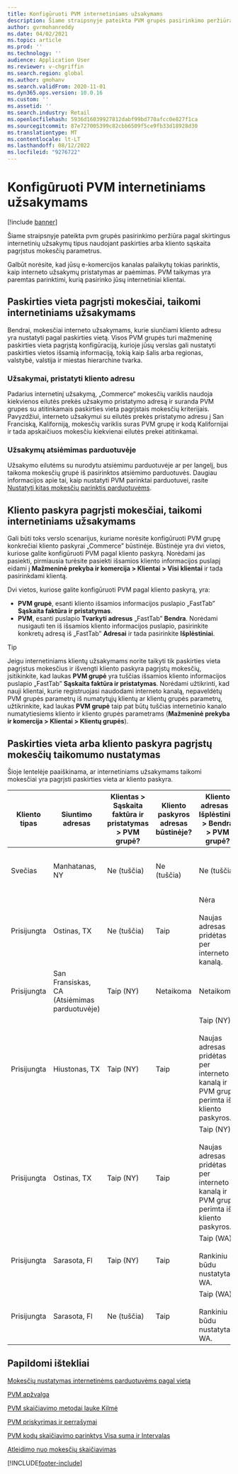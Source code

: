 ```yaml
---
title: Konfigūruoti PVM internetiniams užsakymams
description: Šiame straipsnyje pateikta PVM grupės pasirinkimo peržiūra pagal skirtingus internetinių užsakymų tipus Dynamics 365 Commerce.
author: gvrmohanreddy
ms.date: 04/02/2021
ms.topic: article
ms.prod: ''
ms.technology: ''
audience: Application User
ms.reviewer: v-chgriffin
ms.search.region: global
ms.author: gmohanv
ms.search.validFrom: 2020-11-01
ms.dyn365.ops.version: 10.0.16
ms.custom: ''
ms.assetid: ''
ms.search.industry: Retail
ms.openlocfilehash: 5936d16039927812dabf99bd770afcc0e827f1ca
ms.sourcegitcommit: 87e727005399c82cbb6509f5ce9fb33d18928d30
ms.translationtype: MT
ms.contentlocale: lt-LT
ms.lasthandoff: 08/12/2022
ms.locfileid: "9276722"
---
```

# <a name="configure-sales-tax-for-online-orders"></a>Konfigūruoti PVM internetiniams užsakymams

[!include [banner](includes/banner.md)]

Šiame straipsnyje pateikta pvm grupės pasirinkimo peržiūra pagal skirtingus internetinių užsakymų tipus naudojant paskirties arba kliento sąskaita pagrįstus mokesčių parametrus. 

Galbūt norėsite, kad jūsų e-komercijos kanalas palaikytų tokias parinktis, kaip interneto užsakymų pristatymas ar paėmimas. PVM taikymas yra paremtas parinktimi, kurią pasirinko jūsų internetiniai klientai. 

## <a name="destination-based-taxes-for-online-orders"></a>Paskirties vieta pagrįsti mokesčiai, taikomi internetiniams užsakymams

Bendrai, mokesčiai interneto užsakymams, kurie siunčiami kliento adresu yra nustatyti pagal paskirties vietą. Visos PVM grupės turi mažmeninę paskirties vieta pagrįstą konfigūraciją, kurioje jūsų verslas gali nustatyti paskirties vietos išsamią informaciją, tokią kaip šalis arba regionas, valstybė, valstija ir miestas hierarchine tvarka.

### <a name="orders-delivered-to-customer-address"></a>Užsakymai, pristatyti kliento adresu

Padarius internetinį užsakymą, „Commerce“ mokesčių variklis naudoja kiekvienos eilutės prekės užsakymo pristatymo adresą ir suranda PVM grupes su atitinkamais paskirties vieta pagrįstais mokesčių kriterijais. Pavyzdžiui, interneto užsakymui su eilutės prekės pristatymo adresu į San Franciską, Kaliforniją, mokesčių variklis suras PVM grupę ir kodą Kalifornijai ir tada apskaičiuos mokesčiu kiekvienai eilutės prekei atitinkamai.

### <a name="order-pick-up-in-store"></a>Užsakymų atsiėmimas parduotuvėje

Užsakymo eilutėms su nurodytu atsiėmimu parduotuvėje ar per langelį, bus taikoma mokesčių grupė iš pasirinktos atsiėmimo parduotuvės. Daugiau informacijos apie tai, kaip nustatyti PVM parinktai parduotuvei, rasite [Nustatyti kitas mokesčių parinktis parduotuvėms](/dynamicsax-2012/appuser-itpro/set-other-tax-options-for-stores).

## <a name="customer-account-based-taxes-for-online-orders"></a>Kliento paskyra pagrįsti mokesčiai, taikomi internetiniams užsakymams

Gali būti toks verslo scenarijus, kuriame norėsite konfigūruoti PVM grupę konkrečiai kliento paskyrai „Commerce” būstinėje. Būstinėje yra dvi vietos, kuriose galite konfigūruoti PVM pagal kliento paskyrą. Norėdami jas pasiekti, pirmiausia turėsite pasiekti išsamios kliento informacijos puslapį eidami į **Mažmeninė prekyba ir komercija \> Klientai \> Visi klientai** ir tada pasirinkdami klientą.

Dvi vietos, kuriose galite konfigūruoti PVM pagal kliento paskyrą, yra:

- **PVM grupė**, esanti kliento išsamios informacijos puslapio „FastTab” **Sąskaita faktūra ir pristatymas**. 
- **PVM**, esanti puslapio **Tvarkyti adresus** „FastTab” **Bendra**. Norėdami nusigauti ten iš išsamios kliento informacijos puslapio, pasirinkite konkretų adresą iš „FastTab” **Adresai** ir tada pasirinkite **Išplėstiniai**.

> [!TIP]
> Jeigu internetiniams klientų užsakymams norite taikyti tik paskirties vieta pagrįstus mokesčius ir išvengti kliento paskyra pagrįstų mokesčių, įsitikinkite, kad laukas **PVM grupė** yra tuščias išsamios kliento informacijos puslapio „FastTab” **Sąskaita faktūra ir pristatymas**. Norėdami užtikrinti, kad nauji klientai, kurie registruojasi naudodami interneto kanalą, nepaveldėtų PVM grupės parametrų iš numatytųjų klientų ar klientų grupės parametrų, užtikrinkite, kad laukas **PVM grupė** taip pat būtų tuščias internetinio kanalo numatytiesiems kliento ir kliento grupės parametrams (**Mažmeninė prekyba ir komercija \> Klientai \> Klientų grupės**).

## <a name="determine-destination-based-tax-or-customer-account-based-tax-applicability"></a>Paskirties vieta arba kliento paskyra pagrįstų mokesčių taikomumo nustatymas 

Šioje lentelėje paaiškinama, ar internetiniams užsakymams taikomi mokesčiai yra pagrįsti paskirties vieta ar kliento paskyra. 

| Kliento tipas | Siuntimo adresas                   | Klientas > Sąskaita faktūra ir pristatymas > PVM grupė? | Kliento paskyros adresas būstinėje? | Kliento adresas > Išplėstiniai > Bendra > PVM grupė?                                              | Pritaikyta PVM grupė      |
|---------------|------------------------------------|-----------------------------------------------------|-----------------------------------|--------------------------------------------------------------------------------------------------------|------------------------------|
| Svečias         | Manhatanas, NY                      | Ne (tuščia)                                                | Ne (tuščia)                              | Ne (tuščia)                                                                                                   | NY (paskirties vieta pagrįsti mokesčiai) |
| Prisijungta     | Ostinas, TX                          | Ne (tuščia)                                             | Taip                               | Nėra<br/><br/>Naujas adresas pridėtas per interneto kanalą.                                                            | TX (paskirties vieta pagrįsti mokesčiai) |
| Prisijungta     | San Fransiskas, CA (Atsiėmimas parduotuvėje) | Taip (NY)                                            | Netaikoma                              | Netaikoma                                                                                                    | CA (paskirties vieta pagrįsti mokesčiai) |
| Prisijungta     | Hiustonas, TX                         | Taip (NY)                                            | Taip                               | Taip (NY)<br/><br/>Naujas adresas pridėtas per interneto kanalą ir PVM grupė perimta iš kliento paskyros. | NY (kliento paskyra pagrįsti mokesčiai)  |
| Prisijungta     | Ostinas, TX                          | Taip (NY)                                            | Taip                               | Taip (NY)<br/><br/>Naujas adresas pridėtas per interneto kanalą ir PVM grupė perimta iš kliento paskyros. | NY (kliento paskyra pagrįsti mokesčiai)  |
| Prisijungta     | Sarasota, Fl                       | Taip (NY)                                            | Taip                               | Taip (WA)<br/><br/>Rankiniu būdu nustatyta į WA.                                                                          | WA (kliento paskyra pagrįsti mokesčiai)  |
| Prisijungta     | Sarasota, Fl                       | Ne (tuščia)                                                | Taip                               | Taip (WA)<br/><br/>Rankiniu būdu nustatyta į WA.                                                                          | WA (kliento paskyra pagrįsti mokesčiai)  |

## <a name="additional-resources"></a>Papildomi ištekliai

[Mokesčių nustatymas internetinėms parduotuvėms pagal vietą](/dynamicsax-2012/appuser-itpro/set-up-taxes-for-online-stores-based-on-destination)

[PVM apžvalga](../finance/general-ledger/indirect-taxes-overview.md?toc=%2fdynamics365%2fcommerce%2ftoc.json) 

[PVM skaičiavimo metodai lauke Kilmė](../finance/general-ledger/sales-tax-calculation-methods-origin-field.md?toc=%2fdynamics365%2fcommerce%2ftoc.json) 

[ PVM priskyrimas ir perrašymai​](../supply-chain/procurement/tasks/sales-tax-assignment-overrides.md?toc=%2fdynamics365%2fcommerce%2ftoc.json) 

[PVM kodų skaičiavimo parinktys Visa suma ir Intervalas](../finance/general-ledger/whole-amount-interval-options-sales-tax-codes.md?toc=%2fdynamics365%2fcommerce%2ftoc.json) 

[Atleidimo nuo mokesčių skaičiavimas](tax-exempt-price-inclusive.md) 



[!INCLUDE[footer-include](../includes/footer-banner.md)]
